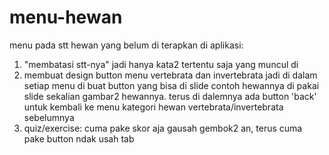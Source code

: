 # menu-hewan
menu pada stt hewan
yang belum di terapkan di aplikasi:
1. "membatasi stt-nya" jadi hanya kata2 tertentu saja yang muncul di 
2. membuat design button menu vertebrata dan invertebrata
  jadi di dalam setiap menu di buat button yang bisa di slide
  contoh hewannya di pakai slide sekalian gambar2 hewannya. terus di dalemnya ada button 'back' untuk kembali ke menu kategori hewan vertebrata/invertebrata sebelumnya
3. quiz/exercise:
cuma pake skor aja gausah gembok2 an, terus cuma pake button ndak usah tab
    

